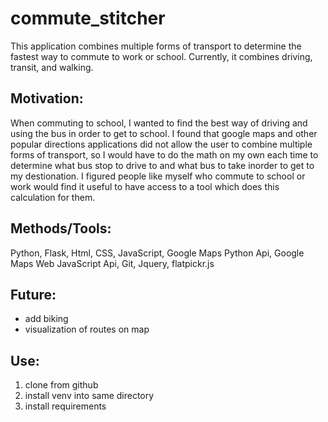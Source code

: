 # commute_stitcher

This application combines multiple forms of transport to determine the fastest way to commute to work or school. Currently, it combines driving, transit, and walking. 

## Motivation:
When commuting to school, I wanted to find the best way of driving and using the bus in order to get to school. I found that google maps and other popular directions applications did not allow the user to combine multiple forms of transport, so I would have to do the math on my own each time to determine what bus stop to drive to and what bus to take inorder to get to my destionation. I figured people like myself who commute to school or work would find it useful to have access to a tool which does this calculation for them. 

## Methods/Tools:
Python, Flask, Html, CSS, JavaScript, Google Maps Python Api, Google Maps Web JavaScript Api, Git, Jquery, flatpickr.js

## Future:
- add biking
- visualization of routes on map

## Use:
1. clone from github
2. install venv into same directory
3. install requirements
